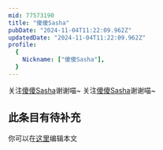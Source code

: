 ```yaml
---
mid: 77573190
title: "傻傻Sasha"
pubDate: "2024-11-04T11:22:09.962Z"
updatedDate: "2024-11-04T11:22:09.962Z"
profile:
  {
    Nickname: ["傻傻Sasha"],
  }
---
```


关注[傻傻Sasha](https://space.bilibili.com/77573190)谢谢喵~ 关注[傻傻Sasha](https://space.bilibili.com/77573190)谢谢喵~

## 此条目有待补充
你可以在[这里](https://github.com/Yuhanawa/VTuber.ICU-Content/edit/master/v/傻傻Sasha/index.md)编辑本文
